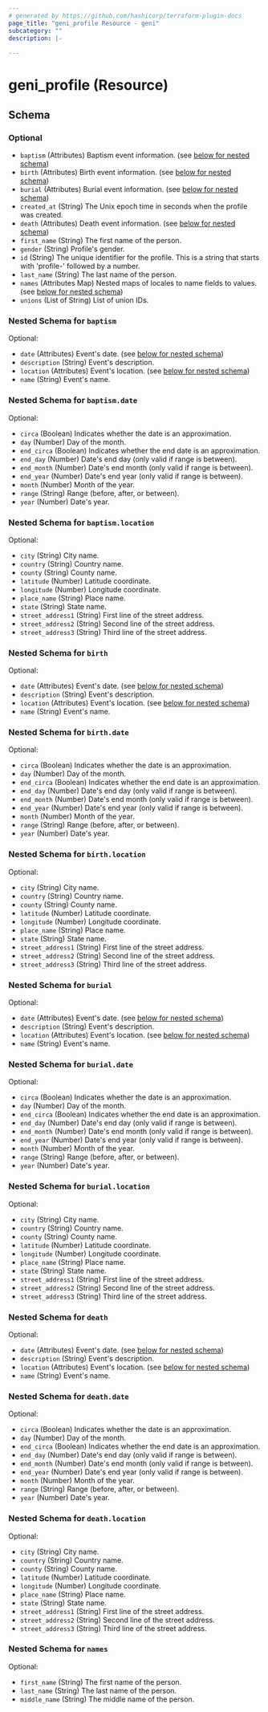 ```yaml
---
# generated by https://github.com/hashicorp/terraform-plugin-docs
page_title: "geni_profile Resource - geni"
subcategory: ""
description: |-
  
---
```


# geni_profile (Resource)





<!-- schema generated by tfplugindocs -->
## Schema

### Optional

- `baptism` (Attributes) Baptism event information. (see [below for nested schema](#nestedatt--baptism))
- `birth` (Attributes) Birth event information. (see [below for nested schema](#nestedatt--birth))
- `burial` (Attributes) Burial event information. (see [below for nested schema](#nestedatt--burial))
- `created_at` (String) The Unix epoch time in seconds when the profile was created.
- `death` (Attributes) Death event information. (see [below for nested schema](#nestedatt--death))
- `first_name` (String) The first name of the person.
- `gender` (String) Profile's gender.
- `id` (String) The unique identifier for the profile. This is a string that starts with 'profile-' followed by a number.
- `last_name` (String) The last name of the person.
- `names` (Attributes Map) Nested maps of locales to name fields to values. (see [below for nested schema](#nestedatt--names))
- `unions` (List of String) List of union IDs.

<a id="nestedatt--baptism"></a>
### Nested Schema for `baptism`

Optional:

- `date` (Attributes) Event's date. (see [below for nested schema](#nestedatt--baptism--date))
- `description` (String) Event's description.
- `location` (Attributes) Event's location. (see [below for nested schema](#nestedatt--baptism--location))
- `name` (String) Event's name.

<a id="nestedatt--baptism--date"></a>
### Nested Schema for `baptism.date`

Optional:

- `circa` (Boolean) Indicates whether the date is an approximation.
- `day` (Number) Day of the month.
- `end_circa` (Boolean) Indicates whether the end date is an approximation.
- `end_day` (Number) Date's end day (only valid if range is between).
- `end_month` (Number) Date's end month (only valid if range is between).
- `end_year` (Number) Date's end year (only valid if range is between).
- `month` (Number) Month of the year.
- `range` (String) Range (before, after, or between).
- `year` (Number) Date's year.


<a id="nestedatt--baptism--location"></a>
### Nested Schema for `baptism.location`

Optional:

- `city` (String) City name.
- `country` (String) Country name.
- `county` (String) County name.
- `latitude` (Number) Latitude coordinate.
- `longitude` (Number) Longitude coordinate.
- `place_name` (String) Place name.
- `state` (String) State name.
- `street_address1` (String) First line of the street address.
- `street_address2` (String) Second line of the street address.
- `street_address3` (String) Third line of the street address.



<a id="nestedatt--birth"></a>
### Nested Schema for `birth`

Optional:

- `date` (Attributes) Event's date. (see [below for nested schema](#nestedatt--birth--date))
- `description` (String) Event's description.
- `location` (Attributes) Event's location. (see [below for nested schema](#nestedatt--birth--location))
- `name` (String) Event's name.

<a id="nestedatt--birth--date"></a>
### Nested Schema for `birth.date`

Optional:

- `circa` (Boolean) Indicates whether the date is an approximation.
- `day` (Number) Day of the month.
- `end_circa` (Boolean) Indicates whether the end date is an approximation.
- `end_day` (Number) Date's end day (only valid if range is between).
- `end_month` (Number) Date's end month (only valid if range is between).
- `end_year` (Number) Date's end year (only valid if range is between).
- `month` (Number) Month of the year.
- `range` (String) Range (before, after, or between).
- `year` (Number) Date's year.


<a id="nestedatt--birth--location"></a>
### Nested Schema for `birth.location`

Optional:

- `city` (String) City name.
- `country` (String) Country name.
- `county` (String) County name.
- `latitude` (Number) Latitude coordinate.
- `longitude` (Number) Longitude coordinate.
- `place_name` (String) Place name.
- `state` (String) State name.
- `street_address1` (String) First line of the street address.
- `street_address2` (String) Second line of the street address.
- `street_address3` (String) Third line of the street address.



<a id="nestedatt--burial"></a>
### Nested Schema for `burial`

Optional:

- `date` (Attributes) Event's date. (see [below for nested schema](#nestedatt--burial--date))
- `description` (String) Event's description.
- `location` (Attributes) Event's location. (see [below for nested schema](#nestedatt--burial--location))
- `name` (String) Event's name.

<a id="nestedatt--burial--date"></a>
### Nested Schema for `burial.date`

Optional:

- `circa` (Boolean) Indicates whether the date is an approximation.
- `day` (Number) Day of the month.
- `end_circa` (Boolean) Indicates whether the end date is an approximation.
- `end_day` (Number) Date's end day (only valid if range is between).
- `end_month` (Number) Date's end month (only valid if range is between).
- `end_year` (Number) Date's end year (only valid if range is between).
- `month` (Number) Month of the year.
- `range` (String) Range (before, after, or between).
- `year` (Number) Date's year.


<a id="nestedatt--burial--location"></a>
### Nested Schema for `burial.location`

Optional:

- `city` (String) City name.
- `country` (String) Country name.
- `county` (String) County name.
- `latitude` (Number) Latitude coordinate.
- `longitude` (Number) Longitude coordinate.
- `place_name` (String) Place name.
- `state` (String) State name.
- `street_address1` (String) First line of the street address.
- `street_address2` (String) Second line of the street address.
- `street_address3` (String) Third line of the street address.



<a id="nestedatt--death"></a>
### Nested Schema for `death`

Optional:

- `date` (Attributes) Event's date. (see [below for nested schema](#nestedatt--death--date))
- `description` (String) Event's description.
- `location` (Attributes) Event's location. (see [below for nested schema](#nestedatt--death--location))
- `name` (String) Event's name.

<a id="nestedatt--death--date"></a>
### Nested Schema for `death.date`

Optional:

- `circa` (Boolean) Indicates whether the date is an approximation.
- `day` (Number) Day of the month.
- `end_circa` (Boolean) Indicates whether the end date is an approximation.
- `end_day` (Number) Date's end day (only valid if range is between).
- `end_month` (Number) Date's end month (only valid if range is between).
- `end_year` (Number) Date's end year (only valid if range is between).
- `month` (Number) Month of the year.
- `range` (String) Range (before, after, or between).
- `year` (Number) Date's year.


<a id="nestedatt--death--location"></a>
### Nested Schema for `death.location`

Optional:

- `city` (String) City name.
- `country` (String) Country name.
- `county` (String) County name.
- `latitude` (Number) Latitude coordinate.
- `longitude` (Number) Longitude coordinate.
- `place_name` (String) Place name.
- `state` (String) State name.
- `street_address1` (String) First line of the street address.
- `street_address2` (String) Second line of the street address.
- `street_address3` (String) Third line of the street address.



<a id="nestedatt--names"></a>
### Nested Schema for `names`

Optional:

- `first_name` (String) The first name of the person.
- `last_name` (String) The last name of the person.
- `middle_name` (String) The middle name of the person.
